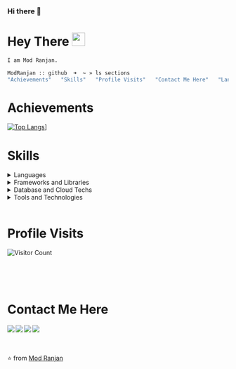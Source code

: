 ### Hi there 👋

<!--
**ModRanjan/ModRanjan** is a ✨ _special_ ✨ repository because its `README.md` (this file) appears on your GitHub profile.

Here are some ideas to get you started:

- 🔭 I’m currently working on ...
- 🌱 I’m currently learning ...
- 👯 I’m looking to collaborate on ...
- 🤔 I’m looking for help with ...
- 💬 Ask me about ...
- 📫 How to reach me: ...
- 😄 Pronouns: ...
- ⚡ Fun fact: ...
-->
<!-- ![Visitor Count](https://profile-counter.glitch.me/rajat-gajera/count.svg) -->
# Hey There <img src="https://github.com/TheDudeThatCode/TheDudeThatCode/raw/master/Assets/Earth.gif" width="30" />
```bash
I am Mod Ranjan.

ModRanjan :: github  ➜  ~ » ls sections
"Achievements"   "Skills"   "Profile Visits"   "Contact Me Here"   "Languages and Tools"
```

# Achievements
<!--
<img src="https://github-readme-stats.vercel.app/api?username=ModRanjan&show_icons=true&theme=dark&&count_private=true&include_all_commits=true" alt="ModRanjan" /> </p><br/>
-->
[![Top Langs](https://github-readme-stats.vercel.app/api/top-langs/?username=ModRanjan)](https://github.com/ModRanjan/github-readme-stats)]

# Skills
<details>
<summary>Languages</summary>
<br>
  
```bash
ModRanjan :: github  ➜  ~ » ls languages
"C++" "HTML"  "CSS"  "JavaScript" "Python"
```
</details>

<details>
<summary>Frameworks and Libraries</summary>
<br>
  
```bash
ModRanjan :: github  ➜  ~ » ls "Frameworks And Libraries"
"Node.js"   "React.js"   
```
</details>

<details>
<summary>Database and Cloud Techs</summary>
<br>
  
```bash
ModRanjan :: github  ➜  ~ » ls "Database and Cloud Techs"
"MySQL"  "SQL"
```
</details>
<details>
<summary>Tools and Technologies</summary>
<br>
  
```bash
ModRanjan :: github  ➜  ~ » ls "Tools and Technologies"
"Web Development ➜ MERN stack"  
"DApp Development ➜ Solidity/ReactJs" 
"Blockchain ➜ JavaScript"
```
</details>

<br/>

# Profile Visits
![Visitor Count](https://profile-counter.glitch.me/ModRanjan/count.svg)


<br/><br/><br/> 
# Contact Me Here 
<a href=https://www.facebook.com> <img align="left" src="https://img.icons8.com/color/48/000000/facebook-new.png"></img></a>
<a href=https://www.linkedin.com/in/mod-ranjan/> <img align="left" src="https://img.icons8.com/color/48/000000/linkedin.png"></img></a>
<a href=https://twitter.com/ > <img align="left" src="https://img.icons8.com/color/48/000000/twitter.png"></img></a>
<a href=https://www.instagram.com/m_ranjan_08/ > <img align="left" src="https://img.icons8.com/color/48/000000/instagram-new.png"></img></a>
<br/>
<br/>
<br/>
 

⭐ from [Mod Ranjan](https://github.com/ModRanjan)

